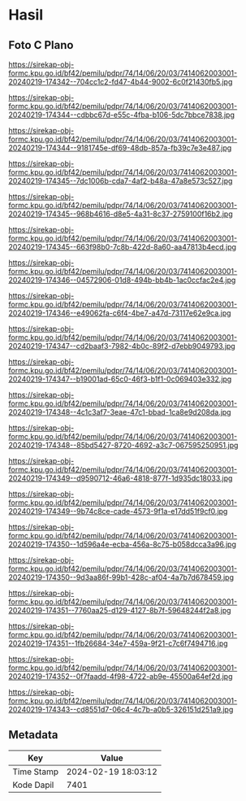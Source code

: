 # Hasil

## Foto C Plano

https://sirekap-obj-formc.kpu.go.id/bf42/pemilu/pdpr/74/14/06/20/03/7414062003001-20240219-174342--704cc1c2-fd47-4b44-9002-6c0f21430fb5.jpg

https://sirekap-obj-formc.kpu.go.id/bf42/pemilu/pdpr/74/14/06/20/03/7414062003001-20240219-174344--cdbbc67d-e55c-4fba-b106-5dc7bbce7838.jpg

https://sirekap-obj-formc.kpu.go.id/bf42/pemilu/pdpr/74/14/06/20/03/7414062003001-20240219-174344--9181745e-df69-48db-857a-fb39c7e3e487.jpg

https://sirekap-obj-formc.kpu.go.id/bf42/pemilu/pdpr/74/14/06/20/03/7414062003001-20240219-174345--7dc1006b-cda7-4af2-b48a-47a8e573c527.jpg

https://sirekap-obj-formc.kpu.go.id/bf42/pemilu/pdpr/74/14/06/20/03/7414062003001-20240219-174345--968b4616-d8e5-4a31-8c37-2759100f16b2.jpg

https://sirekap-obj-formc.kpu.go.id/bf42/pemilu/pdpr/74/14/06/20/03/7414062003001-20240219-174345--663f98b0-7c8b-422d-8a60-aa47813b4ecd.jpg

https://sirekap-obj-formc.kpu.go.id/bf42/pemilu/pdpr/74/14/06/20/03/7414062003001-20240219-174346--04572906-01d8-494b-bb4b-1ac0ccfac2e4.jpg

https://sirekap-obj-formc.kpu.go.id/bf42/pemilu/pdpr/74/14/06/20/03/7414062003001-20240219-174346--e49062fa-c6f4-4be7-a47d-73117e62e9ca.jpg

https://sirekap-obj-formc.kpu.go.id/bf42/pemilu/pdpr/74/14/06/20/03/7414062003001-20240219-174347--cd2baaf3-7982-4b0c-89f2-d7ebb9049793.jpg

https://sirekap-obj-formc.kpu.go.id/bf42/pemilu/pdpr/74/14/06/20/03/7414062003001-20240219-174347--b19001ad-65c0-46f3-b1f1-0c069403e332.jpg

https://sirekap-obj-formc.kpu.go.id/bf42/pemilu/pdpr/74/14/06/20/03/7414062003001-20240219-174348--4c1c3af7-3eae-47c1-bbad-1ca8e9d208da.jpg

https://sirekap-obj-formc.kpu.go.id/bf42/pemilu/pdpr/74/14/06/20/03/7414062003001-20240219-174348--85bd5427-8720-4692-a3c7-067595250951.jpg

https://sirekap-obj-formc.kpu.go.id/bf42/pemilu/pdpr/74/14/06/20/03/7414062003001-20240219-174349--d9590712-46a6-4818-877f-1d935dc18033.jpg

https://sirekap-obj-formc.kpu.go.id/bf42/pemilu/pdpr/74/14/06/20/03/7414062003001-20240219-174349--9b74c8ce-cade-4573-9f1a-e17dd51f9cf0.jpg

https://sirekap-obj-formc.kpu.go.id/bf42/pemilu/pdpr/74/14/06/20/03/7414062003001-20240219-174350--1d596a4e-ecba-456a-8c75-b058dcca3a96.jpg

https://sirekap-obj-formc.kpu.go.id/bf42/pemilu/pdpr/74/14/06/20/03/7414062003001-20240219-174350--9d3aa86f-99b1-428c-af04-4a7b7d678459.jpg

https://sirekap-obj-formc.kpu.go.id/bf42/pemilu/pdpr/74/14/06/20/03/7414062003001-20240219-174351--7760aa25-d129-4127-8b7f-59648244f2a8.jpg

https://sirekap-obj-formc.kpu.go.id/bf42/pemilu/pdpr/74/14/06/20/03/7414062003001-20240219-174351--1fb26684-34e7-459a-9f21-c7c6f7494716.jpg

https://sirekap-obj-formc.kpu.go.id/bf42/pemilu/pdpr/74/14/06/20/03/7414062003001-20240219-174352--0f7faadd-4f98-4722-ab9e-45500a64ef2d.jpg

https://sirekap-obj-formc.kpu.go.id/bf42/pemilu/pdpr/74/14/06/20/03/7414062003001-20240219-174343--cd8551d7-06c4-4c7b-a0b5-326151d251a9.jpg


## Metadata

| Key        | Value               |
| ---------- | ------------------- |
| Time Stamp | 2024-02-19 18:03:12 |
| Kode Dapil | 7401                |




